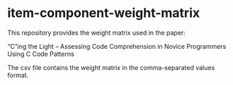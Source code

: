 # item-component-weight-matrix
This repository provides the weight matrix used in the paper:

“C”ing the Light – Assessing Code Comprehension in Novice Programmers Using C Code Patterns

The csv file contains the weight matrix in the comma-separated values format. 
